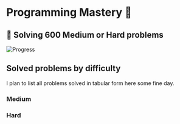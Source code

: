 # Programming Mastery :punch:

## :goal_net:  Solving 600 Medium or Hard problems 

![Progress](https://progress-bar.dev/81/?scale=600&title=InterviewGod&width=500&color=babaca&suffix=+problems+solved)

## Solved problems by difficulty
I plan to list all problems solved in tabular form here some fine day.

### Medium

### Hard

